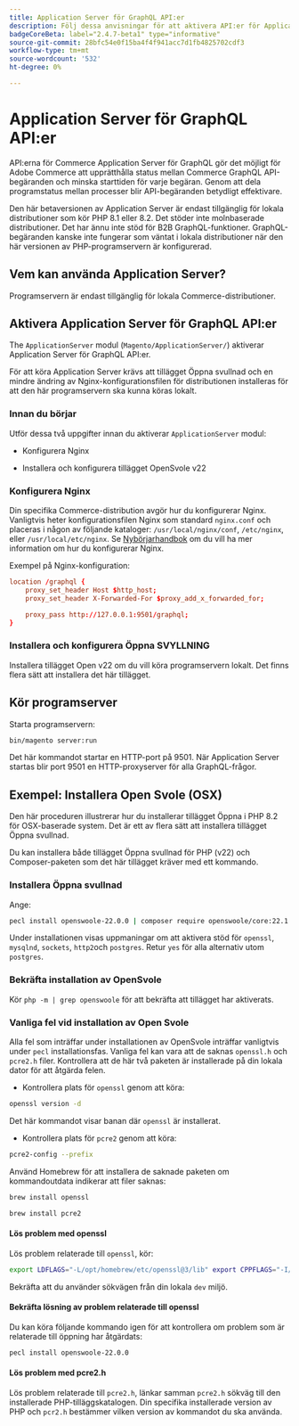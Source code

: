 ```yaml
---
title: Application Server för GraphQL API:er
description: Följ dessa anvisningar för att aktivera API:er för Application Server for GraphQL i din Adobe Commerce-distribution.
badgeCoreBeta: label="2.4.7-beta1" type="informative"
source-git-commit: 28bfc54e0f15ba4f4f941acc7d1fb4825702cdf3
workflow-type: tm+mt
source-wordcount: '532'
ht-degree: 0%

---
```


# Application Server för GraphQL API:er

API:erna för Commerce Application Server för GraphQL gör det möjligt för Adobe Commerce att upprätthålla status mellan Commerce GraphQL API-begäranden och minska starttiden för varje begäran. Genom att dela programstatus mellan processer blir API-begäranden betydligt effektivare.

Den här betaversionen av Application Server är endast tillgänglig för lokala distributioner som kör PHP 8.1 eller 8.2. Det stöder inte molnbaserade distributioner. Det har ännu inte stöd för B2B GraphQL-funktioner. GraphQL-begäranden kanske inte fungerar som väntat i lokala distributioner när den här versionen av PHP-programservern är konfigurerad.

## Vem kan använda Application Server?

Programservern är endast tillgänglig för lokala Commerce-distributioner.

## Aktivera Application Server för GraphQL API:er

The `ApplicationServer` modul (`Magento/ApplicationServer/`) aktiverar Application Server för GraphQL API:er.

För att köra Application Server krävs att tillägget Öppna svullnad och en mindre ändring av Nginx-konfigurationsfilen för distributionen installeras för att den här programservern ska kunna köras lokalt.

### Innan du börjar

Utför dessa två uppgifter innan du aktiverar `ApplicationServer` modul:

* Konfigurera Nginx

* Installera och konfigurera tillägget OpenSvole v22

### Konfigurera Nginx

Din specifika Commerce-distribution avgör hur du konfigurerar Nginx. Vanligtvis heter konfigurationsfilen Nginx som standard `nginx.conf` och placeras i någon av följande kataloger: `/usr/local/nginx/conf`, `/etc/nginx`, eller `/usr/local/etc/nginx`. Se [Nybörjarhandbok](http://nginx.org/en/docs/beginners_guide.html) om du vill ha mer information om hur du konfigurerar Nginx.

Exempel på Nginx-konfiguration:

```conf
location /graphql {
    proxy_set_header Host $http_host;
    proxy_set_header X-Forwarded-For $proxy_add_x_forwarded_for;

    proxy_pass http://127.0.0.1:9501/graphql;
}
```

### Installera och konfigurera Öppna SVYLLNING

Installera tillägget Open v22 om du vill köra programservern lokalt. Det finns flera sätt att installera det här tillägget.

## Kör programserver

Starta programservern:

```bash
bin/magento server:run
```

Det här kommandot startar en HTTP-port på 9501. När Application Server startas blir port 9501 en HTTP-proxyserver för alla GraphQL-frågor.

## Exempel: Installera Open Svole (OSX)

Den här proceduren illustrerar hur du installerar tillägget Öppna i PHP 8.2 för OSX-baserade system. Det är ett av flera sätt att installera tillägget Öppna svullnad.

Du kan installera både tillägget Öppna svullnad för PHP (v22) och Composer-paketen som det här tillägget kräver med ett kommando.

### Installera Öppna svullnad

Ange:

```bash
pecl install openswoole-22.0.0 | composer require openswoole/core:22.1.1
```

Under installationen visas uppmaningar om att aktivera stöd för `openssl`, `mysqlnd`, `sockets`, `http2`och `postgres`. Retur `yes` för alla alternativ utom `postgres`.

### Bekräfta installation av OpenSvole

Kör `php -m | grep openswoole` för att bekräfta att tillägget har aktiverats.

### Vanliga fel vid installation av Open Svole

Alla fel som inträffar under installationen av OpenSvole inträffar vanligtvis under `pecl` installationsfas. Vanliga fel kan vara att de saknas `openssl.h` och `pcre2.h` filer. Kontrollera att de här två paketen är installerade på din lokala dator för att åtgärda felen.

* Kontrollera plats för `openssl` genom att köra:

```bash
openssl version -d
```

Det här kommandot visar banan där `openssl` är installerat.

* Kontrollera plats för `pcre2` genom att köra:

```bash
pcre2-config --prefix 
```

Använd Homebrew för att installera de saknade paketen om kommandoutdata indikerar att filer saknas:

```bash
brew install openssl
```

```bash
brew install pcre2
```

#### Lös problem med openssl

Lös problem relaterade till `openssl`, kör:

```bash
export LDFLAGS="-L/opt/homebrew/etc/openssl@3/lib" export CPPFLAGS="-I/opt/homebrew/etc/openssl@3/include"
```

Bekräfta att du använder sökvägen från din lokala `dev` miljö.

#### Bekräfta lösning av problem relaterade till openssl

Du kan köra följande kommando igen för att kontrollera om problem som är relaterade till öppning har åtgärdats:

```bash
pecl install openswoole-22.0.0
```

#### Lös problem med pcre2.h

Lös problem relaterade till `pcre2.h`, länkar samman `pcre2.h` sökväg till den installerade PHP-tilläggskatalogen. Din specifika installerade version av PHP och `pcr2.h` bestämmer vilken version av kommandot du ska använda.

